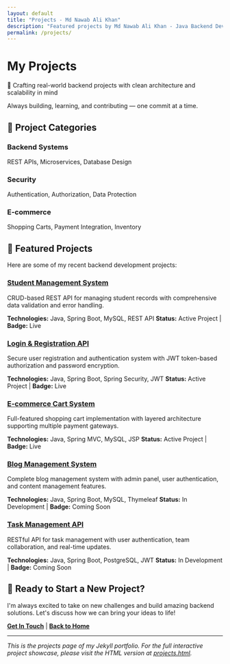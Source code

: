```yaml
---
layout: default
title: "Projects - Md Nawab Ali Khan"
description: "Featured projects by Md Nawab Ali Khan - Java Backend Developer showcasing Spring Boot, REST APIs, and MySQL projects"
permalink: /projects/
---
```


# My Projects

💼 Crafting real-world backend projects with clean architecture and scalability in mind

Always building, learning, and contributing — one commit at a time.

## 🚀 Project Categories

### Backend Systems
REST APIs, Microservices, Database Design

### Security
Authentication, Authorization, Data Protection

### E-commerce
Shopping Carts, Payment Integration, Inventory

## 💼 Featured Projects

Here are some of my recent backend development projects:

### [Student Management System](https://github.com/nakhandev/student-management)
CRUD-based REST API for managing student records with comprehensive data validation and error handling.

**Technologies:** Java, Spring Boot, MySQL, REST API
**Status:** Active Project | **Badge:** Live

### [Login & Registration API](https://github.com/nakhandev/auth-api)
Secure user registration and authentication system with JWT token-based authorization and password encryption.

**Technologies:** Java, Spring Boot, Spring Security, JWT
**Status:** Active Project | **Badge:** Live

### [E-commerce Cart System](https://github.com/nakhandev/ecommerce-cart)
Full-featured shopping cart implementation with layered architecture supporting multiple payment gateways.

**Technologies:** Java, Spring MVC, MySQL, JSP
**Status:** Active Project | **Badge:** Live

### [Blog Management System](https://github.com/nakhandev/blog-system)
Complete blog management system with admin panel, user authentication, and content management features.

**Technologies:** Java, Spring Boot, MySQL, Thymeleaf
**Status:** In Development | **Badge:** Coming Soon

### [Task Management API](https://github.com/nakhandev/task-api)
RESTful API for task management with user authentication, team collaboration, and real-time updates.

**Technologies:** Java, Spring Boot, PostgreSQL, JWT
**Status:** In Development | **Badge:** Coming Soon

## 🚀 Ready to Start a New Project?

I'm always excited to take on new challenges and build amazing backend solutions. Let's discuss how we can bring your ideas to life!

**[Get In Touch](contact.html)** | **[Back to Home](index.html)**

---

*This is the projects page of my Jekyll portfolio. For the full interactive project showcase, please visit the HTML version at [projects.html](projects.html).*
